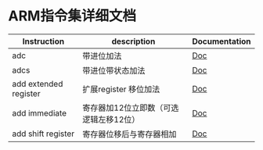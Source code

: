 # ARM指令集详细文档

| Instruction           | description                            | Documentation                                   |
| --------------------- | -------------------------------------- | ----------------------------------------------- |
| adc                   | 带进位加法                             | [Doc](../ocean/ARMV8/1adc.md)                   |
| adcs                  | 带进位带状态加法                       | [Doc](../ocean/ARMV8/2adcs.md)                  |
| add extended register | 扩展register 移位加法                  | [Doc](../ocean/ARMV8/3add_extended_register.md) |
| add immediate         | 寄存器加12位立即数（可选逻辑左移12位） | [Doc](../ocean/ARMV8/4add_immediate.md)         |
| add shift register | 寄存器位移后与寄存器相加 | [Doc](../ocean/ARMV8/5add_shift_register.md)         |
